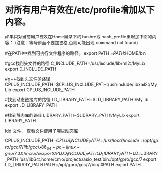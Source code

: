 # 对所有用户有效在/etc/profile增加以下内容。
如果只对当前用户有效在Home目录下的.bashrc或.bash_profile里增加下面的内容：
(注意：等号前面不要加空格,否则可能出现 command not found)

#在PATH中找到可执行文件程序的路径。
export PATH =$PATH:$HOME/bin

#gcc找到头文件的路径
C_INCLUDE_PATH=/usr/include/libxml2:/MyLib
export C_INCLUDE_PATH

#g++找到头文件的路径
CPLUS_INCLUDE_PATH=$CPLUS_INCLUDE_PATH:/usr/include/libxml2:/MyLib
export CPLUS_INCLUDE_PATH

#找到动态链接库的路径
LD_LIBRARY_PATH=$LD_LIBRARY_PATH:/MyLib
export LD_LIBRARY_PATH

#找到静态库的路径
LIBRARY_PATH=$LIBRARY_PATH:/MyLib
export LIBRARY_PATH

ldd 文件， 查看文件使用了哪些动态库


CPLUS_INCLUDE_PATH=$CPLUS_INCLUDE_PATH:/usr/local/include:/opt/gpro/gcc/7/lib/gcc/x86_64-pc-linux-gnu/7.3.0/include
export CPLUS_INCLUDE_PATH
LD_LIBRARY_PATH=$LD_LIBRARY_PATH:/usr/lib64:/home/cmio/projects/asio_test/bin:/opt/gpro/gcc/7
export LD_LIBRARY_PATH
PATH=/opt/gpro/gcc/7/bin/:$PATH
export PATH